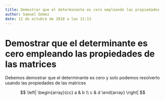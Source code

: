 ```yaml
---
title: Demostrar que el determinante es cero empleando las propiedades de las matrices
author: Samuel Gómez
date: 12 de octubre de 2018 a las 11:13
---
```


# Demostrar que el determinante es cero empleando las propiedades de las matrices

Debemos demostrar que el determinante es cero y solo podemos resolverlo usando las propiedades de las matrices

$$
\left|
\begin{array}{cc}
	a & b \\
	c & d
\end{array}
\right|
$$
